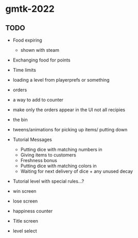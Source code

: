 # gmtk-2022

## TODO
* Food expiring
    * shown with steam
* Exchanging food for points
* Time limits
* loading a level from playerprefs or something
* orders
* a way to add to counter
* make only the orders appear in the UI not all recipies
* the bin
* tweens/animations for picking up items/ putting down
* Tutorial Messages
    * Putting dice with matching numbers in
    * Giving items to customers
    * Freshness bonus
    * Putting dice with matching colors in
    * Waiting for next delivery of dice + any unused decay

* Tutorial level with special rules...?
* win screen
* lose screen
* happiness counter
* Title screen
* level select